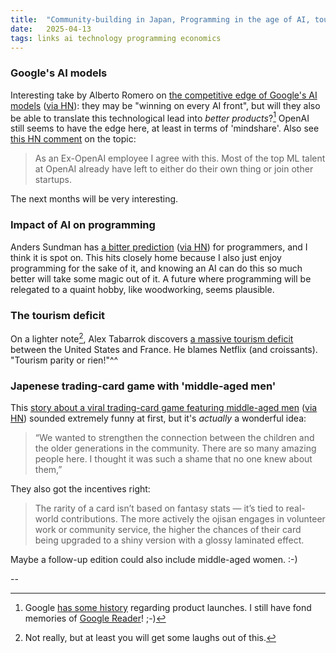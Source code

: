 ```yaml
---
title:  "Community-building in Japan, Programming in the age of AI, tourism deficit"
date:   2025-04-13
tags: links ai technology programming economics
---
```


### Google's AI models

Interesting take by Alberto Romero on [the competitive edge of Google's AI models](https://www.thealgorithmicbridge.com/p/google-is-winning-on-every-ai-front) ([via HN](https://news.ycombinator.com/item?id=43661235)): they may be "winning on every AI front", but will they also be able to translate this technological lead into _better products_?[^google-cemetery] OpenAI still seems to have the edge here, at least in terms of 'mindshare'.
Also see [this HN comment](https://news.ycombinator.com/item?id=43661966) on the topic:

> As an Ex-OpenAI employee I agree with this. Most of the top ML talent at OpenAI already have left to either do their own thing or join other startups.

The next months will be very interesting.


### Impact of AI on programming

Anders Sundman has [a bitter prediction](https://4zm.org/2025/04/05/bitter-prediction.html) ([via HN](https://news.ycombinator.com/item?id=43662686)) for programmers, and I think it is spot on.
This hits closely home because I also just enjoy programming for the sake of it, and knowing an AI can do this so much better will take some magic out of it.
A future where programming will be relegated to a quaint hobby, like woodworking, seems plausible.

### The tourism deficit

On a lighter note[^trade-war], Alex Tabarrok discovers [a massive tourism deficit](https://marginalrevolution.com/marginalrevolution/2025/04/americas-tourism-deficit-how-the-french-are-winning-the-currency-war-one-croissant-at-a-time.html) between the United States and France. He blames Netflix (and croissants). "Tourism parity or rien!"^^

### Japenese trading-card game with 'middle-aged men'

This [story about a viral trading-card game featuring middle-aged men](https://www.tokyoweekender.com/entertainment/middle-aged-man-trading-cards-go-viral-in-japan/) ([via HN](https://news.ycombinator.com/item?id=43615912)) sounded extremely funny at first, but it's _actually_ a wonderful idea: 

> “We wanted to strengthen the connection between the children and the older generations in the community. There are so many amazing people here. I thought it was such a shame that no one knew about them,”

They also got the incentives right:

> The rarity of a card isn’t based on fantasy stats — it’s tied to real-world contributions. The more actively the ojisan engages in volunteer work or community service, the higher the chances of their card being upgraded to a shiny version with a glossy laminated effect. 

Maybe a follow-up edition could also include middle-aged women. :-)

--

[^google-cemetery]: Google [has some history](https://gcemetery.co) regarding product launches. I still have fond memories of [Google Reader](https://en.wikipedia.org/wiki/Google_Reader)! ;-)

[^trade-war]: Not really, but at least you will get some laughs out of this.